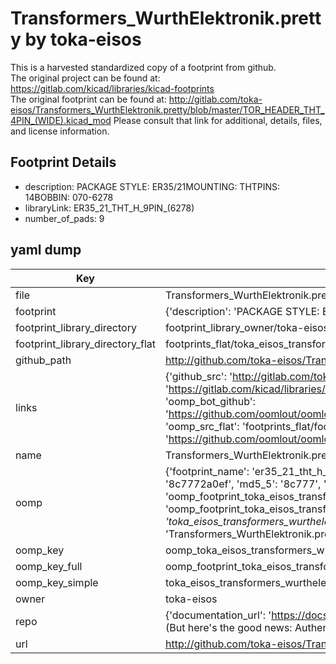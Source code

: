 # Transformers_WurthElektronik.pretty by toka-eisos  
This is a harvested standardized copy of a footprint from github.  
The original project can be found at:  
https://gitlab.com/kicad/libraries/kicad-footprints  
The original footprint can be found at:
http://gitlab.com/toka-eisos/Transformers_WurthElektronik.pretty/blob/master/TOR_HEADER_THT_4PIN_(WIDE).kicad_mod
Please consult that link for additional, details, files, and license information.  
## Footprint Details
* description: PACKAGE STYLE: ER35/21MOUNTING: THTPINS: 14BOBBIN: 070-6278  
* libraryLink: ER35_21_THT_H_9PIN_(6278)  
* number_of_pads: 9  
## yaml dump  
| Key | Value |  
| --- | --- |  
| file | Transformers_WurthElektronik.pretty/ER35_21_THT_H_9PIN_(6278).kicad_mod |  
| footprint | {'description': 'PACKAGE STYLE: ER35/21MOUNTING: THTPINS: 14BOBBIN: 070-6278', 'libraryLink': 'ER35_21_THT_H_9PIN_(6278)', 'number_of_pads': 9} |  
| footprint_library_directory | footprint_library_owner/toka-eisos_Transformers_WurthElektronik.pretty |  
| footprint_library_directory_flat | footprints_flat/toka_eisos_transformers_wurthelektronik_er35_21_tht_h_9pin_(6278)/working |  
| github_path | http://github.com/toka-eisos/Transformers_WurthElektronik.pretty/blob/master/ER35_21_THT_H_9PIN_(6278).kicad_mod |  
| links | {'github_src': 'http://gitlab.com/toka-eisos/Transformers_WurthElektronik.pretty/blob/master/TOR_HEADER_THT_4PIN_(WIDE).kicad_mod', 'github_src_repo': 'https://gitlab.com/kicad/libraries/kicad-footprints', 'oomp_bot': 'footprints/toka_eisos_transformers_wurthelektronik_er35_21_tht_h_9pin_(6278)/working', 'oomp_bot_github': 'https://github.com/oomlout/oomlout_oomp_footprint_bot/tree/main/footprints/toka_eisos_transformers_wurthelektronik_er35_21_tht_h_9pin_(6278)/working', 'oomp_src_flat': 'footprints_flat/footprints_flat/toka_eisos_transformers_wurthelektronik_er35_21_tht_h_9pin_(6278)/working', 'oomp_src_flat_github': 'https://github.com/oomlout/oomlout_oomp_footprint_src/tree/main/footprints_flat/toka_eisos_transformers_wurthelektronik_er35_21_tht_h_9pin_(6278)/working'} |  
| name | Transformers_WurthElektronik.pretty |  
| oomp | {'footprint_name': 'er35_21_tht_h_9pin_(6278)', 'library_name': 'transformers_wurthelektronik', 'md5': '8c7772a0efa6f9778fbe69bdff4e8a6f', 'md5_10': '8c7772a0ef', 'md5_5': '8c777', 'md5_6': '8c7772', 'oomp_key': 'oomp_toka_eisos_transformers_wurthelektronik_er35_21_tht_h_9pin_(6278)', 'oomp_key_extra': 'oomp_footprint_toka_eisos_transformers_wurthelektronik_er35_21_tht_h_9pin_(6278)', 'oomp_key_full': 'oomp_footprint_toka_eisos_transformers_wurthelektronik_er35_21_tht_h_9pin_(6278)_8c7772', 'oomp_key_simple': 'toka_eisos_transformers_wurthelektronik_er35_21_tht_h_9pin_(6278)', 'original_filename': 'Transformers_WurthElektronik.pretty/ER35_21_THT_H_9PIN_(6278).kicad_mod', 'owner_name': 'toka_eisos'} |  
| oomp_key | oomp_toka_eisos_transformers_wurthelektronik_er35_21_tht_h_9pin_(6278) |  
| oomp_key_full | oomp_footprint_toka_eisos_transformers_wurthelektronik_er35_21_tht_h_9pin_(6278) |  
| oomp_key_simple | toka_eisos_transformers_wurthelektronik_er35_21_tht_h_9pin_(6278) |  
| owner | toka-eisos |  
| repo | {'documentation_url': 'https://docs.github.com/rest/overview/resources-in-the-rest-api#rate-limiting', 'message': "API rate limit exceeded for 84.66.173.59. (But here's the good news: Authenticated requests get a higher rate limit. Check out the documentation for more details.)"} |  
| url | http://github.com/toka-eisos/Transformers_WurthElektronik.pretty |  

